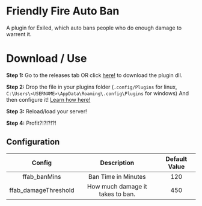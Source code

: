 # Friendly Fire Auto Ban
A plugin for Exiled, which auto bans people who do enough damage to warrent it.

# Download / Use
**Step 1:** Go to the releases tab OR click [here!](https://github.com/KadeDev/Friendly-Fire-Auto-Ban/release/latest) to download the plugin dll.

**Step 2:** Drop the file in your plugins folder (`.config/Plugins` for linux, `C:\Users\<USERNAME>\AppData\Roaming\.config\Plugins` for windows) And then configure it! [Learn how here!](https://github.com/galaxy119/EXILED#config)

**Step 3:** Reload/load your server!

**Step 4:** Profit?!?!?!?!

## Configuration
| Config                | Description     | Default Value  |
|:---------------------:|:---------------:|:--------------:|
| ffab_banMins          | Ban Time in Minutes     | 120            |
| ffab_damageThreshold  | How much damage it takes to ban. | 450            |
